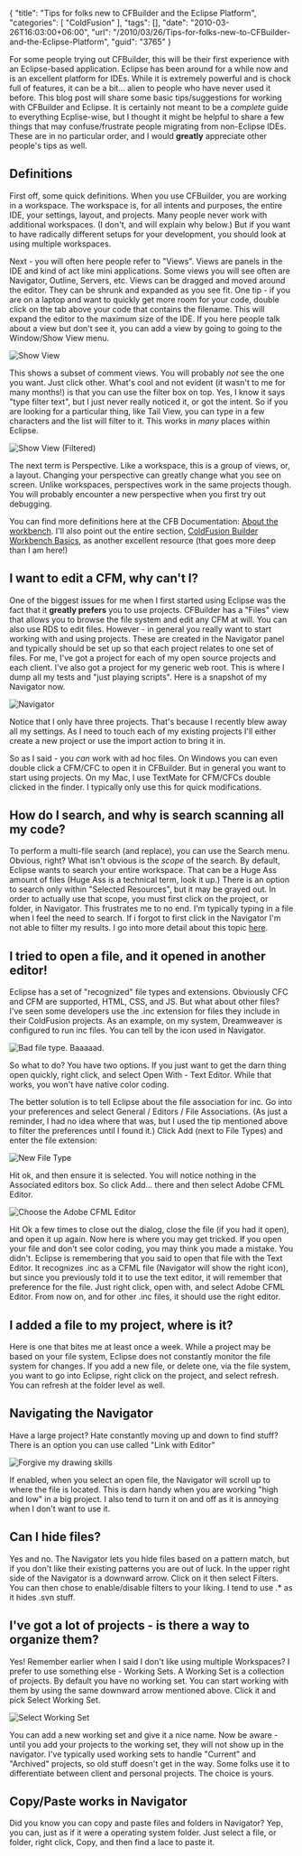{
	"title": "Tips for folks new to CFBuilder and the Eclipse Platform",
	"categories": [
		"ColdFusion"
	],
	"tags": [],
	"date": "2010-03-26T16:03:00+06:00",
	"url": "/2010/03/26/Tips-for-folks-new-to-CFBuilder-and-the-Eclipse-Platform",
	"guid": "3765"
}

For some people trying out CFBuilder, this will be their first experience with an Eclipse-based application. Eclipse has been around for a while now and is an excellent platform for IDEs. While it is extremely powerful and is chock full of features, it can be a bit... alien to people who have never used it before. This blog post will share some basic tips/suggestions for working with CFBuilder and Eclipse. It is certainly not meant to be a <i>complete</i> guide to everything Ecplise-wise, but I thought it might be helpful to share a few things that may confuse/frustrate people migrating from non-Eclipse IDEs. These are in no particular order, and I would <b>greatly</b> appreciate other people's tips as well.

<p/>
<!--more-->
<h2>Definitions</h2>

<p/>

First off, some quick definitions. When you use CFBuilder, you are working in a workspace. The workspace is, for all intents and purposes, the entire IDE, your settings, layout, and projects. Many people never work with additional workspaces. (I don't, and will explain why below.) But if you want to have radically different setups for your development, you should look at using multiple workspaces.

<p/>

Next - you will often here people refer to "Views". Views are panels in the IDE and kind of act like mini applications. Some views you will see often are Navigator, Outline, Servers, etc. Views can be dragged and moved around the editor. They can be shrunk and expanded as you see fit. One tip - if you are on a laptop and want to quickly get more room for your code, double click on the tab above your code that contains the filename. This will expand the editor to the maximum size of the IDE. If you here people talk about a view but don't see it, you can add a view by going to going to the Window/Show View menu. 

<p/>

<img src="https://static.raymondcamden.com/images/cfjedi/showview.png" title="Show View" />

<p/>

This shows a subset of comment views. You will probably <i>not</i> see the one you want. Just click other. What's cool and not evident (it wasn't to me for many months!) is that you can use the filter box on top. Yes, I know it says "type filter text", but I just never really noticed it, or got the intent. So if you are looking for a particular thing, like Tail View, you can type in a few characters and the list will filter to it. This works in <i>many</i> places within Eclipse.

<p/>

<img src="https://static.raymondcamden.com/images/cfjedi/showviewfiltered.png" title="Show View (Filtered)" />

<p/>

The next term is Perspective. Like a workspace, this is a group of views, or, a layout. Changing your perspective can greatly change what you see on screen. Unlike workspaces, perspectives work in the same projects though. You will probably encounter a new perspective when you first try out debugging.

<p/>

You can find more definitions here at the CFB Documentation: <a href="http://help.adobe.com/en_US/ColdFusionBuilder/Using/WS0ef8c004658c1089-2cf13501121af8ece2c-7fff.html">About the workbench</a>. I'll also point out the entire section, <a href="http://help.adobe.com/en_US/ColdFusionBuilder/Using/WS0ef8c004658c1089-2cf13501121af8ece2c-8000.html">ColdFusion Builder Workbench Basics</a>, as another excellent resource (that goes more deep than I am here!)

<p/>

<h2>I want to edit a CFM, why can't I?</h2>

<p/>

One of the biggest issues for me when I first started using Eclipse was the fact that it <b>greatly prefers</b> you to use projects. CFBuilder has a "Files" view that allows you to browse the file system and edit any CFM at will. You can also use RDS to edit files. However - in general you really want to start working with and using projects. These are created in the Navigator panel and typically should be set up so that each project relates to one set of files. For me, I've got a project for each of my open source projects and each client. I've also got a project for my generic web root. This is where I dump all my tests and "just playing scripts". Here is a snapshot of my Navigator now.

<p/>

<img src="https://static.raymondcamden.com/images/cfjedi/navigator.png" title="Navigator" />

<p/>

Notice that I only have three projects. That's because I recently blew away all my settings. As I need to touch each of my existing projects I'll either create a new project or use the import action to bring it in. 

<p/>

So as I said - you <i>can</i> work with ad hoc files. On Windows you can even double click a CFM/CFC to open it in CFBuilder. But in general you want to start using projects. On my Mac, I use TextMate for CFM/CFCs double clicked in the finder. I typically only use this for quick modifications. 

<p/>

<h2>How do I search, and why is search scanning all my code?</h2>

<p/>

To perform a multi-file search (and replace), you can use the Search menu. Obvious, right? What isn't obvious is the <i>scope</i> of the search. By default, Eclipse wants to search your entire workspace. That can be a Huge Ass amount of files (Huge Ass is a technical term, look it up.) There is an option to search only within "Selected Resources", but it may be grayed out. In order to actually use that scope, you must first click on the project, or folder, in Navigator. This frustrates me to no end. I'm typically typing in a file when I feel the need to search. If i forgot to first click in the Navigator I'm not able to filter my results. I go into more detail about this topic <a href="http://www.raymondcamden.com/index.cfm/2009/3/16/Multifile-search-and-replace-in-Eclipse">here</a>.

<p/>

<h2>I tried to open a file, and it opened in another editor!</h2>

<p/>

Eclipse has a set of "recognized" file types and extensions. Obviously CFC and CFM are supported, HTML, CSS, and JS. But what about other files? I've seen some developers use the .inc extension for files they include in their ColdFusion projects. As an example, on my system, Dreamweaver is configured to run inc files. You can tell by the icon used in Navigator.

<p/>

<img src="https://static.raymondcamden.com/images/cfjedi/badfiletype.png" title="Bad file type. Baaaaad." />

<p/>

So what to do? You have two options. If you just want to get the darn thing open quickly, right click, and select Open With - Text Editor. While that works, you won't have native color coding.

<p/>

The better solution is to tell Eclipse about the file association for inc. Go into your preferences and select General / Editors / File Associations. (As just a reminder, I had no idea where that was, but I used the tip mentioned above to filter the preferences until I found it.) Click Add (next to File Types) and enter the file extension:

<p/>

<img src="https://static.raymondcamden.com/images/cfjedi/newfiletype.png" title="New File Type" />

<p/>

Hit ok, and then ensure it is selected. You will notice nothing in the Associated editors box. So click Add... there and then select Adobe CFML Editor. 

<p/>

<img src="https://static.raymondcamden.com/images/cfjedi/choseadobecfeditor.png" title="Choose the Adobe CFML Editor" />

<p/>

Hit Ok a few times to close out the dialog, close the file (if you had it open), and open it up again. Now here is where you may get tricked. If you open your file and don't see color coding, you may think you made a mistake. You didn't. Eclipse is remembering that you said to open that file with the Text Editor. It recognizes .inc as a CFML file (Navigator will show the right icon), but since you previously told it to use the text editor, it will remember that preference for the file. Just right click, open with, and select Adobe CFML Editor. From now on, and for other .inc files, it should use the right editor.

<p/>

<h2>I added a file to my project, where is it?</h2>

<p/>

Here is one that bites me at least once a week. While a project may be based on your file system, Eclipse does not constantly monitor the file system for changes. If you add a new file, or delete one, via the file system, you want to go into Eclipse, right click on the project, and select refresh. You can refresh at the folder level as well.

<p/>

<h2>Navigating the Navigator</h2>

<p/>

Have a large project? Hate constantly moving up and down to find stuff? There is an option you can use called "Link with Editor"

<p/>

<img src="https://static.raymondcamden.com/images/cfjedi/linkeditor.png" title="Forgive my drawing skills" />

<p/>

If enabled, when you select an open file, the Navigator will scroll up to where the file is located. This is darn handy when you are working "high and low" in a big project. I also tend to turn it on and off as it is annoying when I don't want to use it.

<p/>

<h2>Can I hide files?</h2>

<p/>

Yes and no. The Navigator lets you hide files based on a pattern match, but if you don't like their existing patterns you are out of luck. In the upper right side of the Navigator is a downward arrow. Click on it then select Filters. You can then chose to enable/disable filters to your liking. I tend to use .* as it hides .svn stuff.

<p/>

<h2>I've got a lot of projects - is there a way to organize them?</h2>

<p/>

Yes! Remember earlier when I said I don't like using multiple Workspaces? I prefer to use something else - Working Sets. A Working Set is a collection of projects. By default you have no working set. You can start working with them by using the same downward arrow mentioned above. Click it and pick Select Working Set.

<p/>

<img src="https://static.raymondcamden.com/images/cfjedi/selectws.png" title="Select Working Set" />

<p/>

You can add a new working set and give it a nice name. Now be aware - until you add your projects to the working set, they will not show up in the navigator. I've typically used working sets to handle "Current" and "Archived" projects, so old stuff doesn't get in the way. Some folks use it to differentiate between client and personal projects. The choice is yours.

<p/>

<h2>Copy/Paste works in Navigator</h2>

<p/>

Did you know you can copy and paste files and folders in Navigator? Yep, you can, just as if it were a operating system folder. Just select a file, or folder, right click, Copy, and then find a lace to paste it.